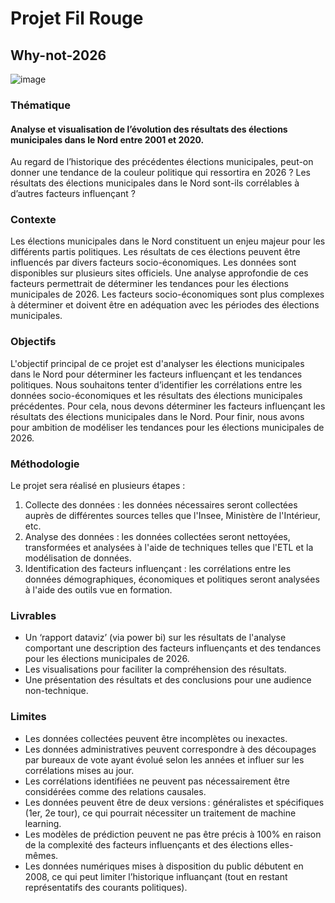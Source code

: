 # Projet Fil Rouge

## Why-not-2026
                                                  
![image](https://user-images.githubusercontent.com/125453724/220854246-262ee776-a398-41ed-b96f-4e1a0c5fa024.png)

### Thématique 
#### Analyse et visualisation de l’évolution des résultats des élections municipales dans le Nord entre 2001 et 2020.

Au regard de l’historique des précédentes élections municipales, peut-on donner une tendance de la couleur politique qui ressortira en 2026 ?
Les résultats des élections municipales dans le Nord sont-ils corrélables à d’autres facteurs influençant ?

### Contexte 
Les élections municipales dans le Nord constituent un enjeu majeur pour les différents partis politiques. Les résultats de ces élections peuvent être influencés par divers facteurs socio-économiques. Les données sont disponibles sur plusieurs sites officiels. Une analyse approfondie de ces facteurs permettrait de déterminer les tendances pour les élections municipales de 2026. Les facteurs socio-économiques sont plus complexes à déterminer et doivent être en adéquation avec les périodes des élections municipales. 

### Objectifs 

L'objectif principal de ce projet est d'analyser les élections municipales dans le Nord pour déterminer les facteurs influençant et les tendances politiques. 
Nous souhaitons tenter d’identifier les corrélations entre les données socio-économiques et les résultats des élections municipales précédentes. Pour cela, nous devons déterminer les facteurs influençant les résultats des élections municipales dans le Nord.
Pour finir, nous avons pour ambition de modéliser les tendances pour les élections municipales de 2026.

### Méthodologie

Le projet sera réalisé en plusieurs étapes :
  1.	Collecte des données : les données nécessaires seront collectées auprès de différentes sources telles que l'Insee, Ministère de l'Intérieur, etc.
  2.	Analyse des données : les données collectées seront nettoyées, transformées et analysées à l'aide de techniques telles que l'ETL et la modélisation de données.
  3.	Identification des facteurs influençant : les corrélations entre les données démographiques, économiques et politiques seront analysées à l'aide des outils vue en formation.

### Livrables 

- Un ‘rapport dataviz’ (via power bi) sur les résultats de l'analyse comportant une description des facteurs influençants et des tendances pour les élections municipales de 2026. 
- Les visualisations pour faciliter la compréhension des résultats. 
- Une présentation des résultats et des conclusions pour une audience non-technique. 

### Limites 

- Les données collectées peuvent être incomplètes ou inexactes. 
- Les données administratives peuvent correspondre à des découpages par bureaux de vote ayant évolué selon les années et influer sur les corrélations mises au jour.
- Les corrélations identifiées ne peuvent pas nécessairement être considérées comme des relations causales. 
- Les données peuvent être de deux versions : généralistes et spécifiques (1er, 2e tour), ce qui pourrait nécessiter un traitement de machine learning. 
- Les modèles de prédiction peuvent ne pas être précis à 100% en raison de la complexité des facteurs influençants et des élections elles-mêmes. 
- Les données numériques mises à disposition du public débutent en 2008, ce qui peut limiter l’historique influançant (tout en restant représentatifs des courants politiques). 

 
